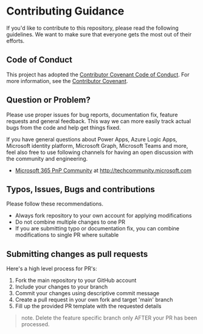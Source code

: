 # Contributing Guidance

If you'd like to contribute to this repository, please read the following guidelines. We want to make sure that everyone gets the most out of their efforts. 

## Code of Conduct

This project has adopted the [Contributor Covenant Code of Conduct](https://github.com/YannickRe/ContosoUniversitySPA-TeamsTab/blob/main/CODE_OF_CONDUCT.md).
For more information, see the [Contributor Covenant](https://www.contributor-covenant.org/). 

## Question or Problem?

Please use proper issues for bug reports, documentation fix, feature requests and general feedback. This way we can more easily track actual bugs from the code and help get things fixed. 

If you have general questions about Power Apps, Azure Logic Apps, Microsoft identity platform, Microsoft Graph, Microsoft Teams and more, feel also free to use following channels for having an open discussion with the community and engineering. 

* [Microsoft 365 PnP Community](https://techcommunity.microsoft.com/t5/microsoft-365-pnp-blog/bg-p/Microsoft365PnPBlog) at http://techcommunity.microsoft.com

## Typos, Issues, Bugs and contributions

Please follow these recommendations.

* Always fork repository to your own account for applying modifications
* Do not combine multiple changes to one PR
* If you are submitting typo or documentation fix, you can combine modifications to single PR where suitable

## Submitting changes as pull requests

Here's a high level process for PR's:

1. Fork the main repository to your GitHub account
2. Include your changes to your branch
3. Commit your changes using descriptive commit message
4. Create a pull request in your own fork and target 'main' branch
5. Fill up the provided PR template with the requested details

> note. Delete the feature specific branch only AFTER your PR has been processed.
